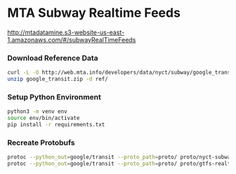 # MTA Subway Realtime Feeds

http://mtadatamine.s3-website-us-east-1.amazonaws.com/#/subwayRealTimeFeeds

### Download Reference Data

```bash
curl -L -O http://web.mta.info/developers/data/nyct/subway/google_transit.zip
unzip google_transit.zip -d ref/
```

### Setup Python Environment

```bash
python3 -m venv env
source env/bin/activate
pip install -r requirements.txt
```

### Recreate Protobufs

```bash
protoc --python_out=google/transit --proto_path=proto/ proto/nyct-subway.proto
protoc --python_out=google/transit --proto_path=proto/ proto/gtfs-realtime.proto
```
